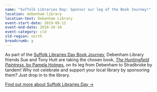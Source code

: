 ```yaml
---
name: "Suffolk Libraries Day: Sponsor our leg of the Book Journey!"
location: debenham-library
location-text: Debenham Library
event-start-date: 2019-09-12
event-end-date: 2019-10-10
event-category: sld
sld-region: north
breadcrumb: y
---
```


As part of the [Suffolk Libraries Day Book Journey](/suffolk-libraries-day/book-journey/), Debenham Library friends Sue and Tony Hutt are taking the chosen book, [<cite>The Huntingfield Paintress</cite>, by Pamela Holmes](https://suffolk.spydus.co.uk/cgi-bin/spydus.exe/ENQ/OPAC/BIBENQ?BRN=1955518), on its leg from Debenham to Stradbroke by tandem! Why not celebrate and support your local library by sponsoring them? Just drop in to the library.

[Find out more about Suffolk Libraries Day &rarr;](/suffolk-libraries-day/)
